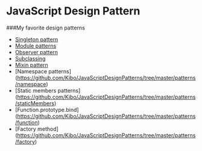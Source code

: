 # JavaScript Design Pattern
###My favorite design patterns

- [Singleton pattern](https://github.com/Kibo/JavaScriptDesignPatterns/tree/master/patterns/singletonPattern)
- [Module patterns](https://github.com/Kibo/JavaScriptDesignPatterns/tree/master/patterns/modulePattern)
- [Observer pattern](https://github.com/Kibo/JavaScriptDesignPatterns/tree/master/patterns/observerPattern)
- [Subclassing](https://github.com/Kibo/JavaScriptDesignPatterns/tree/master/patterns/subclassing)
- [Mixin pattern](https://github.com/Kibo/JavaScriptDesignPatterns/tree/master/patterns/mixinPattern)
- [Namespace patterns] (https://github.com/Kibo/JavaScriptDesignPatterns/tree/master/patterns/namespace)
- [Static members patterns] (https://github.com/Kibo/JavaScriptDesignPatterns/tree/master/patterns/staticMembers)
- [Function.prototype.bind] (https://github.com/Kibo/JavaScriptDesignPatterns/tree/master/patterns/function)
- [Factory method] (https://github.com/Kibo/JavaScriptDesignPatterns/tree/master/patterns/factory)

